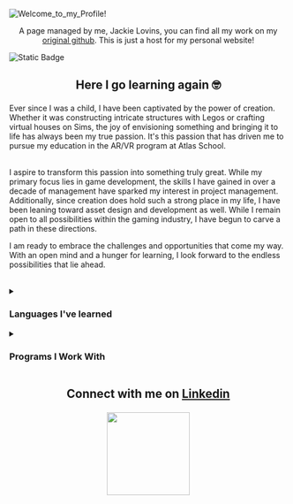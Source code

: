 ![Welcome_to_my_Profile!](https://github.com/Srixx24/Srixx24/assets/144152489/3008c157-ccb1-4f00-91f9-abbca4a06bde)

<p align="center">
A page managed by me, Jackie Lovins, you can find all my work on my <a href="https://github.com/Srixx24/">original github</a>. This is just a host for my personal website!
</p>

![Static Badge](https://img.shields.io/badge/Queers%20Ruling-Code%20Space-purple?style=string&logoColor=purple) 

<h2><p align="center">
Here I go learning again 🤓
</p></h2>
Ever since I was a child, I have been captivated by the power of creation. Whether it was constructing intricate structures with Legos or crafting virtual houses on Sims, the joy of envisioning something and bringing it to life has always been my true passion. It's this passion that has driven me to pursue my education in the AR/VR program at Atlas School. 
<br>
<br>

I aspire to transform this passion into something truly great. While my primary focus lies in game development, the skills I have gained in over a decade of management have sparked my interest in project management. Additionally, since creation does hold such a strong place in my life, I have been leaning toward asset design and development as well. While I remain open to all possibilities within the gaming industry, I have begun to carve a path in these directions.

I am ready to embrace the challenges and opportunities that come my way. With an open mind and a hunger for learning, I look forward to the endless possibilities that lie ahead. 


<br>

<details>
<summary><h3>Languages I've learned</h3></summary>
<ul><li>C</li>
<li>Python</li>
<li>C#</li>
<li>Javascript</li>
<li>HTML</li>
<li>CSS</li>
<li>Markdown</li>
</ul></details>


<details>
<summary><h3>Programs I Work With</h3></summary>
<ul><li>How to use Unity and all its functionality</li>
<li>How to create 3D models with Blender </li>
<li>VR applications and worlds</li>
<li>Docker - management of applications within lightweight, isolated containers.</li>
<li>VS code - a source code editor that has given me an efficient coding experience.</li>
</ul></details>


<h2><p align="center">
Connect with me on <a href="https://www.linkedin.com/in/jackielovins/">Linkedin</a>
</p></h2>



<div align="center">
  <img width="150" src="https://github.com/Srixx24/Srixx24/assets/144152489/6093b9ef-6cd0-4b18-a0db-d9b152892d29">
</p>

